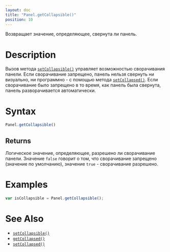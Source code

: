 ```yaml
---
layout: doc
title: "Panel.getCollapsible()"
position: 10
---
```


Возвращает значение, определяющее, свернута ли панель.

# Description

Вызов метода [`setCollapsible()`](../Panel.setCollapsible/) управляет возможностью сворачивания
панели. Если сворачивание запрещено, панель нельзя свернуть ни визуально, ни программно - с помощью
метода [`setCollapsed()`](../Panel.setCollapsed/). Если сворачивание было запрещено в то время, как
панель была свернута, панель разворачивается автоматически.

# Syntax

```js
Panel.getCollapsible()
```

## Returns

Логическое значение, определяющее, разрешено ли сворачивание панели. Значение `false` говорит о том,
что сворачивание запрещено (значение по умолчанию), значение `true` - сворачивание разрешено.

# Examples

```js
var isCollapsible = Panel.getCollapsible();
```

# See Also

* [`setCollapsible()`](../Panel.setCollapsible/)
* [`getCollapsed()`](../Panel.getCollapsed/)
* [`setCollapsed()`](../Panel.setCollapsed/)

